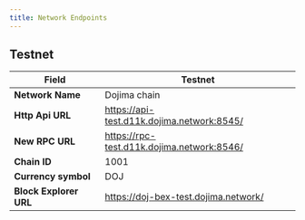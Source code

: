 ```yaml
---
title: Network Endpoints
---
```


## Testnet

| **Field**                         	 | **Testnet**               	                |
|-------------------------------------|--------------------------------------------|
| **Network Name**                  	 | Dojima chain    	                          |
| **Http Api URL**                    | https://api-test.d11k.dojima.network:8545/ |
| **New RPC URL**                   	 | https://rpc-test.d11k.dojima.network:8546/ |
| **Chain ID**                      	 | 1001                      	                |
| **Currency symbol**    	            | DOJ                       	                |
| **Block Explorer URL** 	            | https://doj-bex-test.dojima.network/       |
